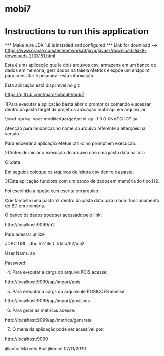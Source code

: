 # mobi7

# Instructions to run this application

*** Make sure JDK 1.8 is installed and configured ***
Link for download --> https://www.oracle.com/technetwork/pt/java/javase/downloads/jdk8-downloads-2133151.html

Esta é uma aplicação que le dois arquivos csv, armazena em um banco de dados em memória, gera dados na tabela Metrics e expõe um endpoint para consultar e pesquisar esta informação.

Esta aplicação está disponível no git:

https://github.com/marceloboah/mobi7

1)Para executar a aplicação basta
abrir o prompt de comando e acessar dentro da pasta target do projeto a aplicação mobi-api em arquivo  jar.

\crud-spring-boot-modified\target\mobi-api-1.0.0-SNAPSHOT.jar

Atenção para mudanças no nome do arquivo referente a alterções na versão.

Para encerrar a aplicação efetue ctrl+c no prompt em execução.


2)Antes de iniciar a execução do arquivo crie uma pasta data na raiz:

C:\data

Em seguida coloque os arquivos de leitura csv dentro da pasta.

3)Esta aplicação funciona com um banco de dados em memória do tipo H2.

Foi escolhida a opção com escrita em arquivo.

Crie também uma pasta h2 dentro da pasta data para o bom funcionamento do BD em memória.

O banco de dados pode ser acessado pelo link:

http://localhost:9099/h2

Para acessar utilize

JDBC URL:   jdbc:h2:file:C:/data/h2/mh2

User Name:  sa

Password:



4) Para executar a carga do arquivo POIS acesse:

http://localhost:9099/api/import/pois

5) Para executar a carga do arquivo de POSIÇÕES acesse:

http://localhost:9099/api/import/positions

6) Para gerar as metricas acesse:

http://localhost:9099/api/metrics/generate

7) O menu da aplicação pode ser acessível por:

http://localhost:9099

@autor Marcelo Boá
@since 07/11/2020



